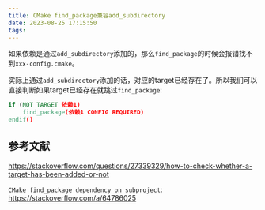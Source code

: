 ```yaml
---
title: CMake find_package兼容add_subdirectory
date: 2023-08-25 17:15:50
tags:
---
```


如果依赖是通过`add_subdirectory`添加的，那么`find_package`的时候会报错找不到`xxx-config.cmake`。

实际上通过`add_subdirectory`添加的话，对应的target已经存在了。所以我们可以直接判断如果target已经存在就跳过`find_package`:

```cmake
if (NOT TARGET 依赖1)
	find_package(依赖1 CONFIG REQUIRED)
endif()
```

## 参考文献

<https://stackoverflow.com/questions/27339329/how-to-check-whether-a-target-has-been-added-or-not>

`CMake find_package dependency on subproject`: <https://stackoverflow.com/a/64786025>

